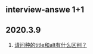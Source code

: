 ## interview-answe 1+1

## 2020.3.9

1. [请问<img>种的title和alt有什么区别？](https://github.com/webVueBlog/interview-answe/issues/1)
